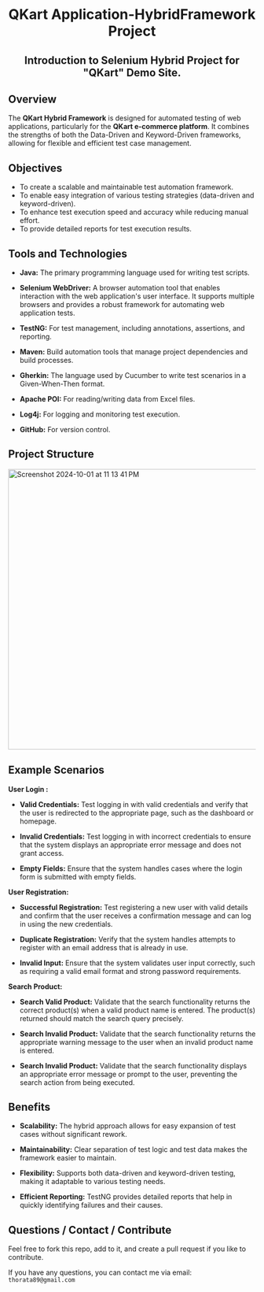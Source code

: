 

<h1 align="center">QKart Application-HybridFramework Project</h1>

<h2 align="center">Introduction to Selenium Hybrid Project for "QKart" Demo Site.</h2>

Overview
------------
The **QKart Hybrid Framework** is designed for automated testing of web applications, particularly for the **QKart e-commerce platform**. It combines the strengths of both the Data-Driven and Keyword-Driven frameworks, allowing for flexible and efficient test case management.

Objectives
------------

- To create a scalable and maintainable test automation framework.
- To enable easy integration of various testing strategies (data-driven and keyword-driven).
- To enhance test execution speed and accuracy while reducing manual effort.
- To provide detailed reports for test execution results.

Tools and Technologies
-----------------------
- **Java:** The primary programming language used for writing test scripts.

- **Selenium WebDriver:** A browser automation tool that enables interaction with the web application's user interface. It supports multiple browsers and provides a robust framework for automating web application tests.
  
- **TestNG:** For test management, including annotations, assertions, and reporting.
  
- **Maven:** Build automation tools that manage project dependencies and build processes.
  
- **Gherkin:** The language used by Cucumber to write test scenarios in a Given-When-Then format.
  
- **Apache POI:** For reading/writing data from Excel files.

- **Log4j:** For logging and monitoring test execution.
  
- **GitHub:** For version control.


Project Structure
------------------

<img width="570" alt="Screenshot 2024-10-01 at 11 13 41 PM" src="https://github.com/user-attachments/assets/ca6cc17c-6535-4e2b-9637-27e3853c9dee">


Example Scenarios
------------------

**User Login :** 

- **Valid Credentials:** Test logging in with valid credentials and verify that the user is redirected to the appropriate page, such as the dashboard or homepage.

- **Invalid Credentials:** Test logging in with incorrect credentials to ensure that the system displays an appropriate error message and does not grant access.

- **Empty Fields:** Ensure that the system handles cases where the login form is submitted with empty fields.


**User Registration:** 

- **Successful Registration:** Test registering a new user with valid details and confirm that the user receives a confirmation message and can log in using the new credentials.

- **Duplicate Registration:** Verify that the system handles attempts to register with an email address that is already in use.

- **Invalid Input:** Ensure that the system validates user input correctly, such as requiring a valid email format and strong password requirements.


**Search Product:** 

- **Search Valid Product:** Validate that the search functionality returns the correct product(s) when a valid product name is entered. The product(s) returned should match the search query precisely.

- **Search Invalid Product:** Validate that the search functionality returns the appropriate warning message to the user when an invalid product name is entered.

- **Search Invalid Product:** Validate that the search functionality displays an appropriate error message or prompt to the user, preventing the search action from being executed.

Benefits
---------

- **Scalability:** The hybrid approach allows for easy expansion of test cases without significant rework.

- **Maintainability:** Clear separation of test logic and test data makes the framework easier to maintain.
  
- **Flexibility:** Supports both data-driven and keyword-driven testing, making it adaptable to various testing needs.
  
- **Efficient Reporting:** TestNG provides detailed reports that help in quickly identifying failures and their causes.
  
Questions / Contact / Contribute
---------------------------------
Feel free to fork this repo, add to it, and create a pull request if you like to contribute.  

If you have any questions, you can contact me via email: `thorata89@gmail.com`




